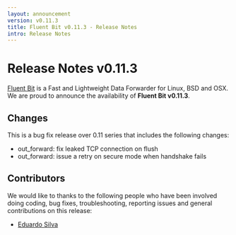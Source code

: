 ```yaml
---
layout: announcement
version: v0.11.3
title: Fluent Bit v0.11.3 - Release Notes
intro: Release Notes
---
```


# Release Notes v0.11.3

[Fluent Bit](http://fluentbit.io) is a Fast and Lightweight Data Forwarder for Linux, BSD and OSX. We are proud to announce the availability of __Fluent Bit v0.11.3__.

## Changes

This is a bug fix release over 0.11 series that includes the following changes:

- out_forward: fix leaked TCP connection on flush
- out_forward: issue a retry on secure mode when handshake fails

## Contributors

We would like to thanks to the following people who have been involved doing coding, bug fixes, troubleshooting, reporting issues and general contributions on this release:

- [Eduardo Silva](http://github.com/edsiper)
